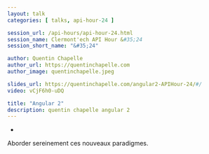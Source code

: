 ```yaml
---
layout: talk
categories: [ talks, api-hour-24 ]

session_url: /api-hours/api-hour-24.html
session_name: Clermont'ech API Hour &#35;24
session_short_name: "&#35;24"

author: Quentin Chapelle
author_url: https://quentinchapelle.com
author_image: quentinchapelle.jpeg

slides_url: https://quentinchapelle.com/angular2-APIHour-24/#/
video: vCjF6h0-uDQ

title: "Angular 2"
description: quentin chapelle angular 2
---
```

-

Aborder sereinement ces nouveaux paradigmes.
